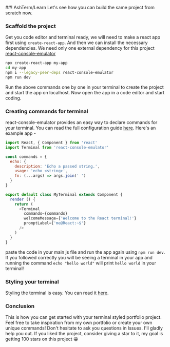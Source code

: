 ##! AshTerm/Learn
Let's see how you can build the same project from scratch now.

### Scaffold the project
Get you code editor and terminal ready, we will need to make a react app first using `create-react-app`. And then we can install the necessary dependencies. We need only one external dependency for this project [react-console-emulator]()
```bash
npx create-react-app my-app
cd my-app
npm i --legacy-peer-deps react-console-emulator
npm run dev
```
Run the above commands one by one in your terminal to create the project and start the app on localhost. Now open the app in a code editor and start coding.

### Creating commands for terminal
react-console-emulator provides an easy way to declare commands for your terminal. You can read the full configuration guide [here](https://github.com/linuswillner/react-console-emulator/blob/master/docs/CONFIG.md).
Here's an example app -
```js
import React, { Component } from 'react'
import Terminal from 'react-console-emulator'

const commands = {
  echo: {
    description: 'Echo a passed string.',
    usage: 'echo <string>',
    fn: (...args) => args.join(' ')
  }
}

export default class MyTerminal extends Component {
  render () {
    return (
      <Terminal
        commands={commands}
        welcomeMessage={'Welcome to the React terminal!'}
        promptLabel={'me@React:~$'}
      />
    )
  }
}
```
paste the code in your main js file and run the app again using `npm run dev`. If you followed correctly you will be seeing a terminal in your app and running the command `echo "hello world"` will print `hello world` in your terminal! 

### Styling your terminal
Styling the terminal is easy. You can read it [here](https://github.com/linuswillner/react-console-emulator/blob/master/docs/CONFIG.md#re-styling).

### Conclusion
This is how you can get started with your terminal styled portfolio project. Feel free to take inspiration from my own portfolio or create your own unique commands! Don't hesitate to ask you questions in Issues. I'll gladly help you out. If you liked the project, consider giving a star to it, my goal is getting 100 stars on this project 😀
